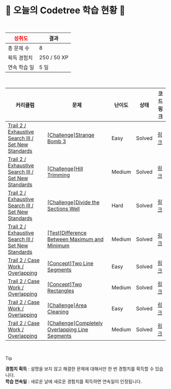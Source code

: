 # 🌲 오늘의 Codetree 학습 현황 🌲

<br />

| <span style="color:red;display:block;text-align:center;"> **성취도**</span> | 결과 |
|---|---|
| 총 문제 수 | 8 |
| 획득 경험치 | 250 / 50 XP |
| 연속 학습 일 | 5 일 |

<br />

|커리큘럼|문제|난이도|상태|코드 링크|
|---|---|---|---|---|
|[Trail 2 / Exhaustive Search III / Set New Standards](https://www.codetree.ai/trail-info/novice-mid/)|[[Challenge]Strange Bomb 3](https://www.codetree.ai/trails/complete/curated-cards/challenge-strange-bomb-3/)|Easy|Solved|[링크](https://github.com/doma17/code-test-collection/blob/main/251030/%EC%9D%B4%EC%83%81%ED%95%9C%20%ED%8F%AD%ED%83%84%203/strange-bomb-3.java)|
|[Trail 2 / Exhaustive Search III / Set New Standards](https://www.codetree.ai/trail-info/novice-mid/)|[[Challenge]Hill Trimming](https://www.codetree.ai/trails/complete/curated-cards/challenge-hill-cutting/)|Medium|Solved|[링크](https://github.com/doma17/code-test-collection/blob/main/251030/%EC%96%B8%EB%8D%95%20%EA%B9%8E%EA%B8%B0/hill-cutting.java)|
|[Trail 2 / Exhaustive Search III / Set New Standards](https://www.codetree.ai/trail-info/novice-mid/)|[[Challenge]Divide the Sections Well](https://www.codetree.ai/trails/complete/curated-cards/challenge-divide-sections-well/)|Hard|Solved|[링크](https://github.com/doma17/code-test-collection/blob/main/251030/%EA%B5%AC%EA%B0%84%20%EC%9E%98%20%EB%82%98%EB%88%84%EA%B8%B0/divide-sections-well.java)|
|[Trail 2 / Exhaustive Search III / Set New Standards](https://www.codetree.ai/trail-info/novice-mid/)|[[Test]Difference Between Maximum and Minimum](https://www.codetree.ai/trails/complete/curated-cards/test-difference-between-maximum-and-minimum/)|Medium|Solved|[링크](https://github.com/doma17/code-test-collection/blob/main/251030/%EC%B5%9C%EB%8C%80%20%EC%B5%9C%EC%86%8C%EA%B0%84%EC%9D%98%20%EC%B0%A8/difference-between-maximum-and-minimum.java)|
|[Trail 2 / Case Work / Overlapping](https://www.codetree.ai/trail-info/novice-mid/)|[[Concept]Two Line Segments](https://www.codetree.ai/trails/complete/curated-cards/intro-two-lines/)|Easy|Solved|[링크](https://github.com/doma17/code-test-collection/blob/main/251030/%EB%91%90%20%EC%84%A0%EB%B6%84/two-lines.java)|
|[Trail 2 / Case Work / Overlapping](https://www.codetree.ai/trail-info/novice-mid/)|[[Concept]Two Rectangles](https://www.codetree.ai/trails/complete/curated-cards/intro-two-rectangles/)|Medium|Solved|[링크](https://github.com/doma17/code-test-collection/blob/main/251030/%EB%91%90%20%EC%A7%81%EC%82%AC%EA%B0%81%ED%98%95/two-rectangles.java)|
|[Trail 2 / Case Work / Overlapping](https://www.codetree.ai/trail-info/novice-mid/)|[[Challenge]Area Cleaning](https://www.codetree.ai/trails/complete/curated-cards/challenge-district-cleaning/)|Easy|Solved|[링크](https://github.com/doma17/code-test-collection/blob/main/251030/%EA%B5%AC%EC%97%AD%20%EC%B2%AD%EC%86%8C/district-cleaning.java)|
|[Trail 2 / Case Work / Overlapping](https://www.codetree.ai/trail-info/novice-mid/)|[[Challenge]Completely Overlapping Line Segments](https://www.codetree.ai/trails/complete/curated-cards/challenge-overlapping-line-segments/)|Medium|Solved|[링크](https://github.com/doma17/code-test-collection/blob/main/251030/%EC%A0%84%EB%B6%80%20%EA%B2%B9%EC%B9%98%EB%8A%94%20%EC%84%A0%EB%B6%84/overlapping-line-segments.java)|


<br />

> [!TIP]
> **경험치 획득** : 설명을 보지 않고 해결한 문제에 대해서만 한 번 경험치를 획득할 수 있습니다.  
> **학습 연속일** : 새로운 날에 새로운 경험치를 획득하면 연속일이 인정됩니다.

